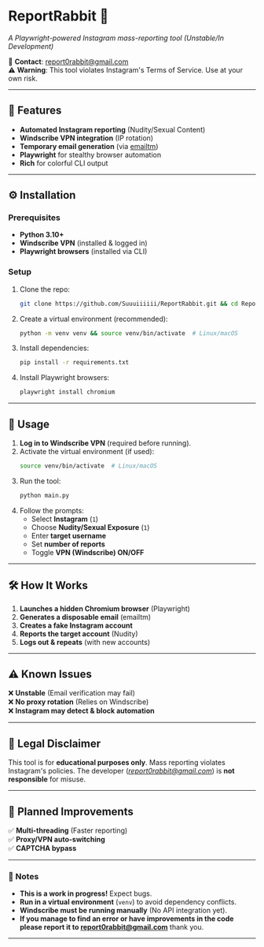 # **ReportRabbit** 🐇  
*A Playwright-powered Instagram mass-reporting tool (Unstable/In Development)*  

📧 **Contact**: [report0rabbit@gmail.com](mailto:report0rabbit@gmail.com)  
⚠ **Warning**: This tool violates Instagram's Terms of Service. Use at your own risk.  

---

## **🔧 Features**  
- **Automated Instagram reporting** (Nudity/Sexual Content)  
- **Windscribe VPN integration** (IP rotation)  
- **Temporary email generation** (via [emailtm](https://emailtm.com))  
- **Playwright** for stealthy browser automation  
- **Rich** for colorful CLI output  

---

## **⚙️ Installation**  

### **Prerequisites**  
- **Python 3.10+**  
- **Windscribe VPN** (installed & logged in)  
- **Playwright browsers** (installed via CLI)  

### **Setup**  
1. Clone the repo:  
   ```bash
   git clone https://github.com/Suuuiiiiii/ReportRabbit.git && cd ReportRabbit
   ```
2. Create a virtual environment (recommended):  
   ```bash
   python -m venv venv && source venv/bin/activate  # Linux/macOS
   ```
3. Install dependencies:  
   ```bash
   pip install -r requirements.txt
   ```
4. Install Playwright browsers:  
   ```bash
   playwright install chromium
   ```

---

## **🚀 Usage**  

1. **Log in to Windscribe VPN** (required before running).  
2. Activate the virtual environment (if used):  
   ```bash
   source venv/bin/activate  # Linux/macOS
   ```
3. Run the tool:  
   ```bash
   python main.py
   ```
4. Follow the prompts:  
   - Select **Instagram** (`1`)  
   - Choose **Nudity/Sexual Exposure** (`1`)  
   - Enter **target username**  
   - Set **number of reports**  
   - Toggle **VPN (Windscribe) ON/OFF**  

---

## **🛠 How It Works**  
1. **Launches a hidden Chromium browser** (Playwright)  
2. **Generates a disposable email** (emailtm)  
3. **Creates a fake Instagram account**  
4. **Reports the target account** (Nudity)  
5. **Logs out & repeats** (with new accounts)  

---

## **⚠️ Known Issues**  
❌ **Unstable** (Email verification may fail)  
❌ **No proxy rotation** (Relies on Windscribe)  
❌ **Instagram may detect & block automation**  

---

## **📜 Legal Disclaimer**  
This tool is for **educational purposes only**. Mass reporting violates Instagram's policies. The developer (*report0rabbit@gmail.com*) is **not responsible** for misuse.  

---

## **🔮 Planned Improvements**  
✅ **Multi-threading** (Faster reporting)  
✅ **Proxy/VPN auto-switching**  
✅ **CAPTCHA bypass**  

---

### **📝 Notes**  
- **This is a work in progress!** Expect bugs.  
- **Run in a virtual environment** (`venv`) to avoid dependency conflicts.  
- **Windscribe must be running manually** (No API integration yet).  
- **If you manage to find an error or have improvements in the code please report it to report0rabbit@gmail.com** thank you.
---